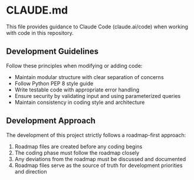 # CLAUDE.md

This file provides guidance to Claude Code (claude.ai/code) when working with code in this repository.

## Development Guidelines

Follow these principles when modifying or adding code:
- Maintain modular structure with clear separation of concerns
- Follow Python PEP 8 style guide
- Write testable code with appropriate error handling
- Ensure security by validating input and using parameterized queries
- Maintain consistency in coding style and architecture

## Development Approach

The development of this project strictly follows a roadmap-first approach:
1. Roadmap files are created before any coding begins
2. The coding phase must follow the roadmap closely
3. Any deviations from the roadmap must be discussed and documented
4. Roadmap files serve as the source of truth for development priorities and direction